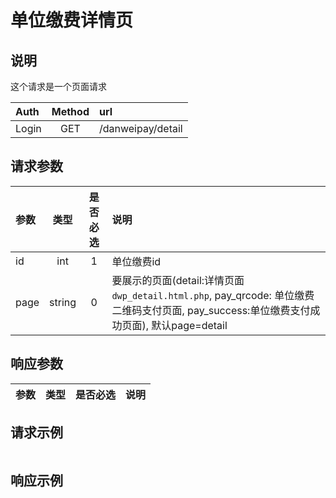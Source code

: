 # 单位缴费详情页

## 说明

这个请求是一个页面请求

|  Auth  |  Method  |  url  |
| :----  | :----:   | :---- |
|  Login  |  GET  |  /danweipay/detail  |

## 请求参数

|  参数  |  类型  |  是否必选  |  说明  |
| :---- | :----: | :----:   | :----  |
| id | int | 1 | 单位缴费id |
| page | string | 0 | 要展示的页面(detail:详情页面 `dwp_detail.html.php`, pay_qrcode: 单位缴费二维码支付页面, pay_success:单位缴费支付成功页面), 默认page=detail  |

## 响应参数

|  参数  |  类型  |  是否必选  |  说明  |
| :---- | :----: | :----:   | :----  |


## 请求示例

```

```

## 响应示例

```

```